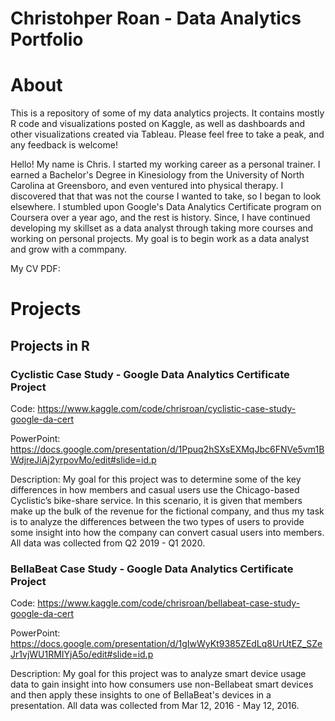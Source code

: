 # Christohper Roan - Data Analytics Portfolio
# About
This is a repository of some of my data analytics projects. It contains mostly R code and visualizations posted on Kaggle, as well as dashboards and other visualizations created via Tableau. Please feel free to take a peak, and any feedback is welcome!

Hello! My name is Chris. I started my working career as a personal trainer. I earned a Bachelor's Degree in Kinesiology from the University of North Carolina at Greensboro, and even ventured into physical therapy. I discovered that that was not the course I wanted to take, so I began to look elsewhere. I stumbled upon Google's Data Analytics Certificate program on Coursera over a year ago, and the rest is history. Since, I have continued developing my skillset as a data analyst through taking more courses and working on personal projects. My goal is to begin work as a data analyst and grow with a commpany.

My CV PDF:

# Projects

## Projects in R

### Cyclistic Case Study - Google Data Analytics Certificate Project

Code: https://www.kaggle.com/code/chrisroan/cyclistic-case-study-google-da-cert

PowerPoint: https://docs.google.com/presentation/d/1Ppuq2hSXsEXMqJbc6FNVe5vm1BWdjreJiAj2yrpovMo/edit#slide=id.p

Description: My goal for this project was to determine some of the key differences in how members and casual users use the Chicago-based Cyclistic’s bike-share service. In this scenario, it is given that members make up the bulk of the revenue for the fictional company, and thus my task is to analyze the differences between the two types of users to provide some insight into how the company can convert casual users into members. All data was collected from Q2 2019 - Q1 2020.

### BellaBeat Case Study - Google Data Analytics Certificate Project

Code: https://www.kaggle.com/code/chrisroan/bellabeat-case-study-google-da-cert

PowerPoint: https://docs.google.com/presentation/d/1gIwWyKt9385ZEdLq8UrUtEZ_SZeJr1vjWU1RMIYjA5o/edit#slide=id.p

Description: My goal for this project was to analyze smart device usage data to gain insight into how consumers use non-Bellabeat smart devices and then apply these insights to one of BellaBeat's devices in a presentation. All data was collected from Mar 12, 2016 - May 12, 2016.
